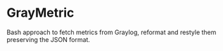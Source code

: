 # GrayMetric
Bash approach to fetch metrics from Graylog, reformat and restyle them preserving the JSON format. 
